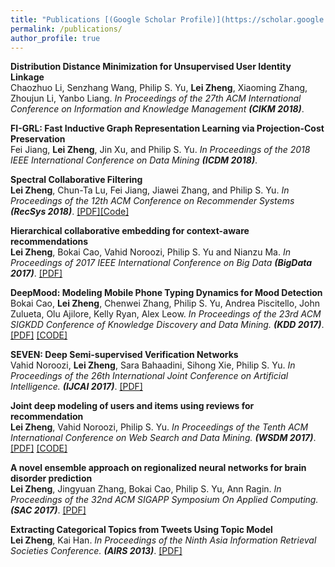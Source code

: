 ```yaml
---
title: "Publications [(Google Scholar Profile)](https://scholar.google.com/citations?user=XMirSfAAAAAJ&hl=en)"
permalink: /publications/
author_profile: true
---
```


<b>Distribution Distance Minimization for Unsupervised User Identity Linkage</b> <br> Chaozhuo Li, Senzhang	Wang, Philip S. Yu, <b>Lei Zheng</b>, Xiaoming Zhang, Zhoujun	Li, Yanbo	Liang. <i>In Proceedings of the 27th ACM International Conference on Information and Knowledge Management <b>(CIKM 2018)</b></i>.

<b>FI-GRL: Fast Inductive Graph Representation Learning via Projection-Cost Preservation</b> <br> Fei Jiang, <b>Lei Zheng</b>, Jin Xu, and Philip S. Yu. <i>In Proceedings of the 2018 IEEE International
Conference on Data Mining <b>(ICDM 2018)</b></i>.

<b>Spectral Collaborative Filtering</b> <br> <b>Lei Zheng</b>, Chun-Ta Lu, Fei Jiang, Jiawei Zhang, and Philip S. Yu. <i>In
Proceedings of the 12th ACM Conference on Recommender Systems <b>(RecSys 2018)</b></i>.
[[PDF]](https://arxiv.org/abs/1808.10523)[[Code]](https://github.com/lzheng21/SpectralCF)

<b>Hierarchical collaborative
embedding for context-aware recommendations</b> <br> <b>Lei Zheng</b>, Bokai Cao, Vahid Noroozi, Philip S. Yu and Nianzu Ma. <i>In Proceedings of 2017 IEEE International Conference
on Big Data <b>(BigData 2017)</b></i>.
[[PDF]](https://ieeexplore.ieee.org/document/8258002/)

<b>DeepMood: Modeling Mobile Phone Typing Dynamics for Mood Detection</b> <br> Bokai Cao, <b>Lei Zheng</b>, Chenwei Zhang, Philip S. Yu, Andrea Piscitello, John Zulueta, Olu Ajilore,
Kelly Ryan, Alex Leow. <i>In
Proceedings of the 23rd ACM SIGKDD Conference of Knowledge Discovery and Data Mining. <b>(KDD 2017)</b></i>.
[[PDF]](https://arxiv.org/abs/1803.08986) [[CODE]](https://www.cs.uic.edu/~bcao1/code/DeepMood.py)

<b>SEVEN: Deep Semi-supervised
Verification Networks</b> <br> Vahid Noroozi, <b>Lei Zheng</b>, Sara Bahaadini, Sihong Xie, Philip S. Yu. <i>In Proceedings of the 26th International Joint Conference on Artificial Intelligence. <b>(IJCAI 2017)</b></i>.
[[PDF]](https://arxiv.org/abs/1706.03692)

<b>Joint deep modeling of users and items using reviews for
recommendation</b> <br> <b>Lei Zheng</b>, Vahid Noroozi, Philip S. Yu. <i>In Proceedings of the Tenth ACM International Conference on Web Search and Data
Mining. <b>(WSDM 2017)</b></i>.
[[PDF]](https://arxiv.org/abs/1701.04783) [[CODE]](https://github.com/chenchongthu/DeepCoNN)

<b>A novel ensemble approach on
regionalized neural networks for brain disorder prediction</b> <br> <b>Lei Zheng</b>, Jingyuan Zhang, Bokai Cao, Philip S. Yu, Ann Ragin. <i>In Proceedings of the 32nd ACM SIGAPP
Symposium On Applied Computing. <b>(SAC 2017)</b></i>.
[[PDF]](https://dl.acm.org/citation.cfm?id=3019668)

<b>Extracting Categorical Topics from Tweets Using Topic Model</b> <br> <b>Lei Zheng</b>, Kai Han. <i>In Proceedings
of the Ninth Asia Information Retrieval Societies Conference. <b>(AIRS 2013)</b></i>.
[[PDF]](https://link.springer.com/chapter/10.1007/978-3-642-45068-6_8)
